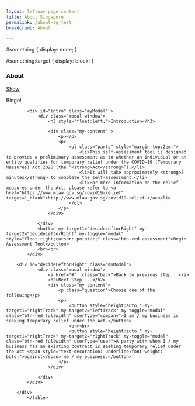 ```yaml
---
layout: leftnav-page-content
title: About Singapore
permalink: /about-sg-test
breadcrumb: About

---
```


#something {
  display: none;
}

#something:target {
  display: block;
}

### **About**
<a href="#something">Show</a>
<div id="something">Bingo!</div>


<table>
    <div class="container">
    
            <div id="intro" class="myModal" >
                <div class="modal-window">
                    <h3 style="float:left;">Introduction</h3>

                    <div class="my-content" >
                        <p></p>
                        <p>
                            <ol class="parts" style="margin-top:2em;">
								<li>This self-assessment tool is designed to provide a preliminary assessment as to whether an individual or an entity qualifies for temporary relief under the COVID-19 (Temporary Measures) Act 2020 (the “<strong>Act</strong>”).</li>
								<li>It will take approximately <strong>5 minutes</strong> to complete the self-assessment.</li>
								<li>For more information on the relief measures under the Act, please refer to <a href="https://www.mlaw.gov.sg/covid19-relief" target="_blank">http://www.mlaw.gov.sg/covid19-relief.</a></li>                              
                            </ol>
                        </p>
                    </div>

                </div>
                <button my-target1="decideLeftorRight" my-target2="decideLeftorRight" my-toggle="modal" style="float:right;cursor: pointer;" class="btn-red assessment">Begin Assessment Tool</button>
                <br><br>
            </div>
	    
	    <div id="decideLeftorRight" class="myModal">
                <div class="modal-window">
                    <a href="#"  class="back">Back to previous step...</a>
                    <h2>Next Step ...</h2>
                    <div class="my-content">
                        <p class="question">Choose one of the following</p>
                        <p>
                            <button style="height:auto;" my-target1="rightTrack" my-target2="leftTrack" my-toggle="modal" class="btn-red fullwidth" userType="company">I am / my business is seeking temporary relief under the Act.</button>
                            <br><br>
                            <button style="height:auto;" my-target1="rightTrack" my-target2="rightTrack" my-toggle="modal" class="btn-red fullwidth" userType="user">A party with whom I / my business has an existing contract is seeking temporary relief under the Act <span style="text-decoration: underline;font-weight: bold;">against</span> me / my business.</button>
                        </p>
                    </div>

                </div>
            </div>   
	    
        </div>    
            </table>
